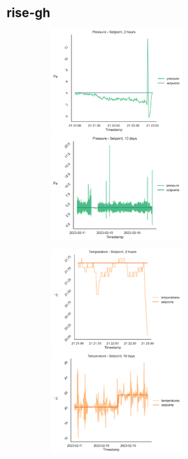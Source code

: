 # rise-gh

<p align="center">
  <img src=https://github.com/oStglnd/rise-gh/blob/main/misc/pa_setp_2h.png?raw=true width="300" title="hover text">
  <img src=https://github.com/oStglnd/rise-gh/blob/main/misc/pa_setp_10d.png?raw=true width="300" alt="accessibility text">
</p>


<p align="center">
  <img src=https://github.com/oStglnd/rise-gh/blob/main/misc/temp_setp_2h.png?raw=true width="300" title="hover text">
  <img src=https://github.com/oStglnd/rise-gh/blob/main/misc/temp_setp_10d.png?raw=true width="300" alt="accessibility text">
</p>
